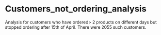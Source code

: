 # Customers_not_ordering_analysis
Analysis for customers who have ordered> 2 products on different days but stopped ordering after 15th of April.  There were 2055 such customers.                                      

